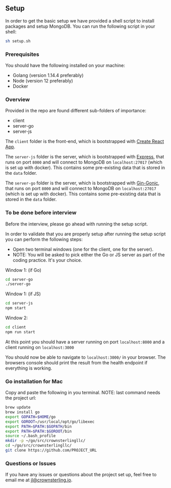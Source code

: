 ## Setup

In order to get the basic setup we have provided a shell script to install packages and setup MongoDB. You can run the following script in your shell:

```sh
sh setup.sh
```

### Prerequisites

You should have the following installed on your machine:

- Golang (version 1.14.4 preferably)
- Node (version 12 preferably)
- Docker

### Overview

Provided in the repo are found different sub-folders of importance:

- client
- server-go
- server-js


The `client` folder is the front-end, which is bootstrapped with [Create React App](https://github.com/facebook/create-react-app).

The `server-js` folder is the server, which is bootstrapped with [Express](https://expressjs.com/), that runs on port `8000` and will connect to MongoDB on `localhost:27017` (which is set up with docker). This contains some pre-existing data that is stored in the `data` folder.

The `server-go` folder is the server, which is bootstrapped with [ Gin-Gonic](https://github.com/gin-gonic/gin), that runs on port `8000` and will connect to MongoDB on `localhost:27017` (which is set up with docker). This contains some pre-existing data that is stored in the `data` folder.


### To be done before interview

Before the interview, please go ahead with running the setup script.

In order to validate that you are properly setup after running the setup script you can perform the following steps:

- Open two terminal windows (one for the client, one for the server).
- NOTE: You will be asked to pick either the Go or JS server as part of the coding practice. It's your choice.

Window 1: (if Go)
```sh
cd server-go
./server-go
```

Window 1: (if JS)
```sh
cd server-js
npm start
```

Window 2:
```sh
cd client
npm run start
```

At this point you should have a server running on port `localhost:8000` and a client running on `localhost:3000`

You should now be able to navigate to `localhost:3000/` in your browser. The browsers console should print the result from the health endpoint if everything is working.

### Go installation for Mac
Copy and paste the following in you terminal.
NOTE: last command needs the project url: 
 
```sh 
brew update    
brew install go
export GOPATH=$HOME/go   
export GOROOT=/usr/local/opt/go/libexec
export PATH=$PATH:$GOPATH/bin
export PATH=$PATH:$GOROOT/bin
source ~/.bash_profile
mkdir -p ~/go/src/crownsterlingllc/
cd ~/go/src/crownsterlingllc/
git clone https://github.com/PROJECT_URL 
```

### Questions or Issues
If you have any issues or questions about the project set up, feel free to email me at <jl@crownsterling.io>.


